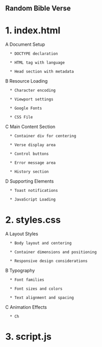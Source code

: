 ## Random Bible Verse

# 1.  index.html  

  A Document Setup

      * DOCTYPE declaration

      * HTML tag with language

      * Head section with metadata

  B Resource Loading

      * Character encoding

      * Viewport settings

      * Google Fonts

      * CSS File

  C Main Content Section

      * Container div for centering

      * Verse display area

      * Control buttons

      * Error message area

      * History section

  D Supporting Elements

      * Toast notifications

      * JavaScript Loading

# 2.  styles.css

  A Layout Styles

      * Body layout and centering

      * Container dimensions and positioning

      * Responsive design considerations

  B Typography

      * Font families

      * Font sizes and colors

      * Text alignment and spacing

  C Animation Effects
      
      * Ch

# 3.  script.js